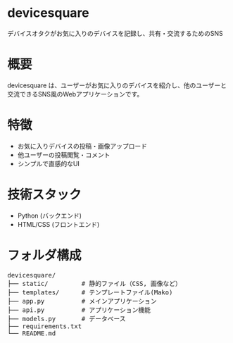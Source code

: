 # devicesquare
デバイスオタクがお気に入りのデバイスを記録し、共有・交流するためのSNS
# 概要
devicesquare は、ユーザーがお気に入りのデバイスを紹介し、他のユーザーと交流できるSNS風のWebアプリケーションです。
# 特徴
- お気に入りデバイスの投稿・画像アップロード
- 他ユーザーの投稿閲覧・コメント
- シンプルで直感的なUI
# 技術スタック
- Python (バックエンド)
- HTML/CSS (フロントエンド)
# フォルダ構成
<pre>
devicesquare/
├── static/         # 静的ファイル（CSS, 画像など）
├── templates/      # テンプレートファイル(Mako)
├── app.py          # メインアプリケーション
├── api.py          # アプリケーション機能
├── models.py       # データベース
├── requirements.txt
└── README.md
</pre>
